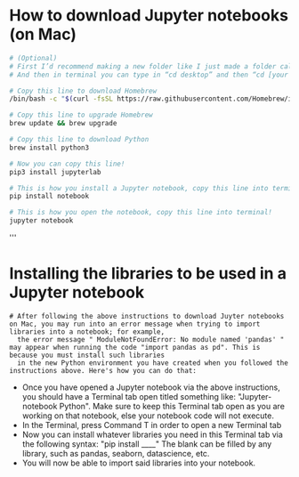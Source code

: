 # How to download Jupyter notebooks (on Mac)
```bash
# (Optional)
# First I’d recommend making a new folder like I just made a folder called “Daanmatch_Internship” in desktop, just to find files and stuff easier
# And then in terminal you can type in “cd desktop” and then “cd [your folder_name]” to navigate to the folder that you made

# Copy this line to download Homebrew
/bin/bash -c "$(curl -fsSL https://raw.githubusercontent.com/Homebrew/install/HEAD/install.sh)"

# Copy this line to upgrade Homebrew
brew update && brew upgrade

# Copy this line to download Python
brew install python3

# Now you can copy this line!
pip3 install jupyterlab

# This is how you install a Jupyter notebook, copy this line into terminal
pip install notebook

# This is how you open the notebook, copy this line into terminal!
jupyter notebook
```
'''
# Installing the libraries to be used in a Jupyter notebook
    # After following the above instructions to download Juyter notebooks on Mac, you may run into an error message when trying to import libraries into a notebook; for example,
      the error message " ModuleNotFoundError: No module named 'pandas' " may appear when running the code "import pandas as pd". This is because you must install such libraries 
      in the new Python environment you have created when you followed the instructions above. Here's how you can do that:
- Once you have opened a Jupyter notebook via the above instructions, you should have a Terminal tab open titled something like: "Jupyter-notebook Python". Make sure to keep this
Terminal tab open as you are working on that notebook, else your notebook code will not execute.
- In the Terminal, press Command T in order to open a new Terminal tab
- Now you can install whatever libraries you need in this Terminal tab via the following syntax: 
      "pip install ____"
  The blank can be filled by any library, such as pandas, seaborn, datascience, etc. 
- You will now be able to import said libraries into your notebook.
